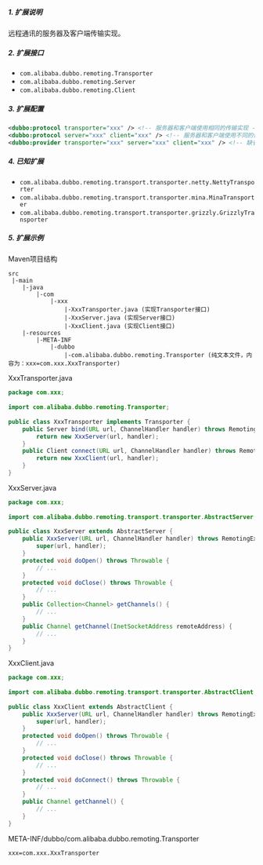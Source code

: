 ##### 1. 扩展说明

远程通讯的服务器及客户端传输实现。

##### 2. 扩展接口

* `com.alibaba.dubbo.remoting.Transporter`
* `com.alibaba.dubbo.remoting.Server`
* `com.alibaba.dubbo.remoting.Client`

##### 3. 扩展配置

```xml
<dubbo:protocol transporter="xxx" /> <!-- 服务器和客户端使用相同的传输实现 -->
<dubbo:protocol server="xxx" client="xxx" /> <!-- 服务器和客户端使用不同的传输实现 -->
<dubbo:provider transporter="xxx" server="xxx" client="xxx" /> <!-- 缺省值设置，当<dubbo:protocol>没有配置transporter/server/client属性时，使用此配置 -->
```

##### 4. 已知扩展

* `com.alibaba.dubbo.remoting.transport.transporter.netty.NettyTransporter`
* `com.alibaba.dubbo.remoting.transport.transporter.mina.MinaTransporter`
* `com.alibaba.dubbo.remoting.transport.transporter.grizzly.GrizzlyTransporter`

##### 5. 扩展示例

Maven项目结构

```
src
 |-main
    |-java
        |-com
            |-xxx
                |-XxxTransporter.java (实现Transporter接口)
                |-XxxServer.java (实现Server接口)
                |-XxxClient.java (实现Client接口)
    |-resources
        |-META-INF
            |-dubbo
                |-com.alibaba.dubbo.remoting.Transporter (纯文本文件，内容为：xxx=com.xxx.XxxTransporter)
```

XxxTransporter.java

```java
package com.xxx;
 
import com.alibaba.dubbo.remoting.Transporter;
 
public class XxxTransporter implements Transporter {
    public Server bind(URL url, ChannelHandler handler) throws RemotingException {
        return new XxxServer(url, handler);
    }
    public Client connect(URL url, ChannelHandler handler) throws RemotingException {
        return new XxxClient(url, handler);
    }
}
```

XxxServer.java

```java
package com.xxx;
 
import com.alibaba.dubbo.remoting.transport.transporter.AbstractServer;
 
public class XxxServer extends AbstractServer {
    public XxxServer(URL url, ChannelHandler handler) throws RemotingException{
        super(url, handler);
    }
    protected void doOpen() throws Throwable {
        // ...
    }
    protected void doClose() throws Throwable {
        // ...
    }
    public Collection<Channel> getChannels() {
        // ...
    }
    public Channel getChannel(InetSocketAddress remoteAddress) {
        // ...
    }
}
```

XxxClient.java

```java
package com.xxx;
 
import com.alibaba.dubbo.remoting.transport.transporter.AbstractClient;
 
public class XxxClient extends AbstractClient {
    public XxxServer(URL url, ChannelHandler handler) throws RemotingException{
        super(url, handler);
    }
    protected void doOpen() throws Throwable {
        // ...
    }
    protected void doClose() throws Throwable {
        // ...
    }
    protected void doConnect() throws Throwable {
        // ...
    }
    public Channel getChannel() {
        // ...
    }
}
```

META-INF/dubbo/com.alibaba.dubbo.remoting.Transporter

```
xxx=com.xxx.XxxTransporter
```
